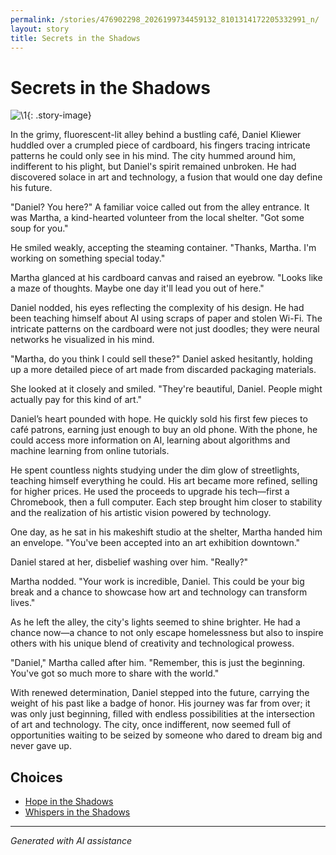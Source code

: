 ```yaml
---
permalink: /stories/476902298_2026199734459132_8101314172205332991_n/
layout: story
title: Secrets in the Shadows
---
```


# Secrets in the Shadows

![\1](/input_images/476902298_2026199734459132_8101314172205332991_n){: .story-image}

In the grimy, fluorescent-lit alley behind a bustling café, Daniel Kliewer huddled over a crumpled piece of cardboard, his fingers tracing intricate patterns he could only see in his mind. The city hummed around him, indifferent to his plight, but Daniel's spirit remained unbroken. He had discovered solace in art and technology, a fusion that would one day define his future.

"Daniel? You here?" A familiar voice called out from the alley entrance. It was Martha, a kind-hearted volunteer from the local shelter. "Got some soup for you."

He smiled weakly, accepting the steaming container. "Thanks, Martha. I'm working on something special today."

Martha glanced at his cardboard canvas and raised an eyebrow. "Looks like a maze of thoughts. Maybe one day it'll lead you out of here."

Daniel nodded, his eyes reflecting the complexity of his design. He had been teaching himself about AI using scraps of paper and stolen Wi-Fi. The intricate patterns on the cardboard were not just doodles; they were neural networks he visualized in his mind.

"Martha, do you think I could sell these?" Daniel asked hesitantly, holding up a more detailed piece of art made from discarded packaging materials.

She looked at it closely and smiled. "They're beautiful, Daniel. People might actually pay for this kind of art."

Daniel’s heart pounded with hope. He quickly sold his first few pieces to café patrons, earning just enough to buy an old phone. With the phone, he could access more information on AI, learning about algorithms and machine learning from online tutorials.

He spent countless nights studying under the dim glow of streetlights, teaching himself everything he could. His art became more refined, selling for higher prices. He used the proceeds to upgrade his tech—first a Chromebook, then a full computer. Each step brought him closer to stability and the realization of his artistic vision powered by technology.

One day, as he sat in his makeshift studio at the shelter, Martha handed him an envelope. "You've been accepted into an art exhibition downtown."

Daniel stared at her, disbelief washing over him. "Really?"

Martha nodded. "Your work is incredible, Daniel. This could be your big break and a chance to showcase how art and technology can transform lives."

As he left the alley, the city's lights seemed to shine brighter. He had a chance now—a chance to not only escape homelessness but also to inspire others with his unique blend of creativity and technological prowess.

"Daniel," Martha called after him. "Remember, this is just the beginning. You've got so much more to share with the world."

With renewed determination, Daniel stepped into the future, carrying the weight of his past like a badge of honor. His journey was far from over; it was only just beginning, filled with endless possibilities at the intersection of art and technology. The city, once indifferent, now seemed full of opportunities waiting to be seized by someone who dared to dream big and never gave up.


## Choices

* [Hope in the Shadows](/stories/463437008_8751402828287409_6880135836708144342_n/)
* [Whispers in the Shadows](/stories/20221113_161248/)


---
*Generated with AI assistance*
